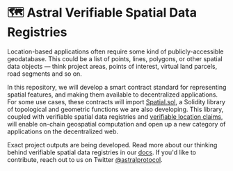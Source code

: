 # 🗺 Astral Verifiable Spatial Data Registries

Location-based applications often require some kind of publicly-accessible geodatabase. This could be a list of points, lines, polygons, or other spatial data objects — think project areas, points of interest, virtual land parcels, road segments and so on. 

In this repository, we will develop a smart contract standard for representing spatial features, and making them available to decentralized applications. For some use cases, these contracts will import [Spatial.sol](https://github.com/AstralProtocol/spatial-sol), a Solidity library of topological and geometric functions we are also developing. This library, coupled with verifiable spatial data registries and [verifiable location claims](https://github.com/AstralProtocol/verifiable-location-credentials), will enable on-chain geospatial computation and open up a new category of applications on the decentralized web.

Exact project outputs are being developed. Read more about our thinking behind verifiable spatial data registries in our [docs](https://docs.astral.global/spatial-data-registry). If you'd like to contribute, reach out to us on Twitter [@astralprotocol](https://twitter.com/astralprotocol).
